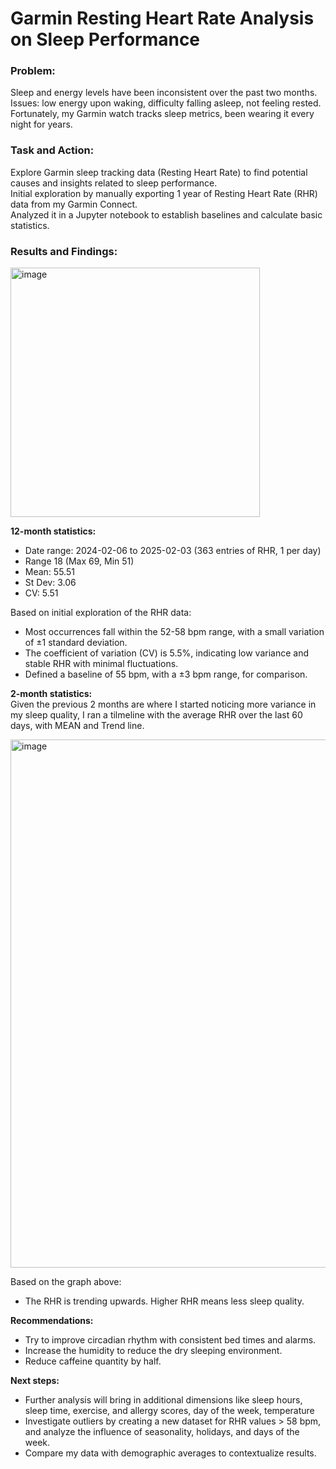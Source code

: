 # Garmin Resting Heart Rate Analysis on Sleep Performance

### Problem: 
Sleep and energy levels have been inconsistent over the past two months.   
Issues: low energy upon waking, difficulty falling asleep, not feeling rested.   
Fortunately, my Garmin watch tracks sleep metrics, been wearing it every night for years.

### Task and Action:
Explore Garmin sleep tracking data (Resting Heart Rate) to find potential causes and insights related to sleep performance.    
Initial exploration by manually exporting 1 year of Resting Heart Rate (RHR) data from my Garmin Connect.   
Analyzed it in a Jupyter notebook to establish baselines and calculate basic statistics.

### Results and Findings:  
<img width="399" alt="image" src="https://github.com/user-attachments/assets/b5852b39-56d1-40b9-8dcd-1f229ac1efba" />  

**12-month statistics:**  
- Date range: 2024-02-06 to 2025-02-03 (363 entries of RHR, 1 per day)
- Range 18 (Max 69, Min 51)
- Mean: 55.51
- St Dev: 3.06
- CV: 5.51

Based on initial exploration of the RHR data:  
- Most occurrences fall within the 52-58 bpm range, with a small variation of ±1 standard deviation.
- The coefficient of variation (CV) is 5.5%, indicating low variance and stable RHR with minimal fluctuations.
- Defined a baseline of 55 bpm, with a ±3 bpm range, for comparison.  

**2-month statistics:**  
Given the previous 2 months are where I started noticing more variance in my sleep quality, I ran a tilmeline with the average RHR over the last 60 days, with MEAN and Trend line.  

<img width="845" alt="image" src="https://github.com/user-attachments/assets/536aa5c9-0612-4e4a-bbfb-3fdaeccc9dee" />   

Based on the graph above:
- The RHR is trending upwards. Higher RHR means less sleep quality.  


**Recommendations:**
- Try to improve circadian rhythm with consistent bed times and alarms.
- Increase the humidity to reduce the dry sleeping environment.
- Reduce caffeine quantity by half.


**Next steps:**
- Further analysis will bring in additional dimensions like sleep hours, sleep time, exercise, and allergy scores, day of the week, temperature
- Investigate outliers by creating a new dataset for RHR values > 58 bpm, and analyze the influence of seasonality, holidays, and days of the week.
- Compare my data with demographic averages to contextualize results.






